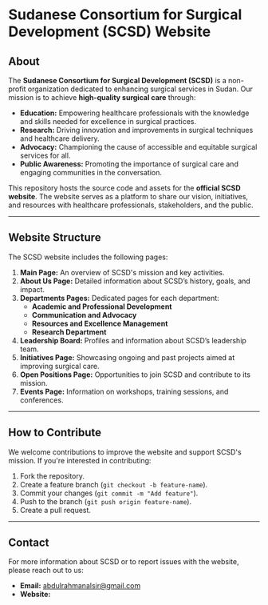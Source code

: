 # Sudanese Consortium for Surgical Development (SCSD) Website  

## About  
The **Sudanese Consortium for Surgical Development (SCSD)** is a non-profit organization dedicated to enhancing surgical services in Sudan. Our mission is to achieve **high-quality surgical care** through:  
- **Education:** Empowering healthcare professionals with the knowledge and skills needed for excellence in surgical practices.  
- **Research:** Driving innovation and improvements in surgical techniques and healthcare delivery.  
- **Advocacy:** Championing the cause of accessible and equitable surgical services for all.  
- **Public Awareness:** Promoting the importance of surgical care and engaging communities in the conversation.  

This repository hosts the source code and assets for the **official SCSD website**. The website serves as a platform to share our vision, initiatives, and resources with healthcare professionals, stakeholders, and the public.  

---

## Website Structure  
The SCSD website includes the following pages:  
1. **Main Page:** An overview of SCSD's mission and key activities.  
2. **About Us Page:** Detailed information about SCSD’s history, goals, and impact.  
3. **Departments Pages:** Dedicated pages for each department:  
   - **Academic and Professional Development**  
   - **Communication and Advocacy**  
   - **Resources and Excellence Management**  
   - **Research Department**  
4. **Leadership Board:** Profiles and information about SCSD’s leadership team.  
5. **Initiatives Page:** Showcasing ongoing and past projects aimed at improving surgical care.  
6. **Open Positions Page:** Opportunities to join SCSD and contribute to its mission.  
7. **Events Page:** Information on workshops, training sessions, and conferences.  

---

## How to Contribute  
We welcome contributions to improve the website and support SCSD's mission. If you're interested in contributing:  
1. Fork the repository.  
2. Create a feature branch (`git checkout -b feature-name`).  
3. Commit your changes (`git commit -m "Add feature"`).  
4. Push to the branch (`git push origin feature-name`).  
5. Create a pull request.  

---

## Contact  
For more information about SCSD or to report issues with the website, please reach out to us:  
- **Email:** abdulrahmanalsir@gmail.com  
- **Website:**   
